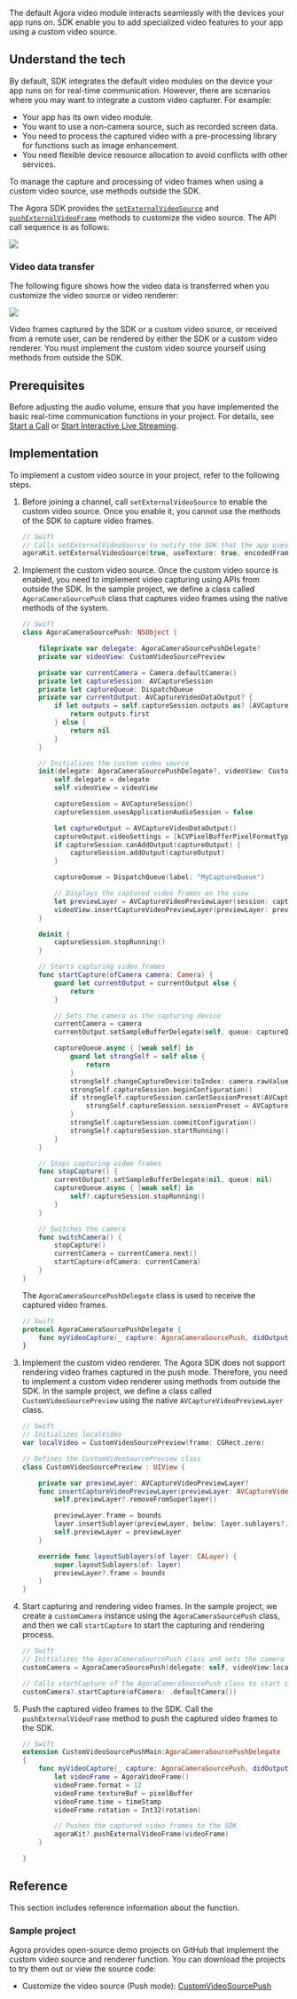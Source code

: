The default Agora video module interacts seamlessly with the devices your app runs on. SDK enable you to add specialized video features to your app using a custom video source.

## Understand the tech

By default, SDK integrates the default video modules on the device your app runs on for real-time communication. However, there are scenarios where you may want to integrate a custom video capturer. For example:

- Your app has its own video module.
- You want to use a non-camera source, such as recorded screen data.
- You need to process the captured video with a pre-processing library for functions such as image enhancement.
- You need flexible device resource allocation to avoid conflicts with other services.

To manage the capture and processing of video frames when using a custom video source, use methods outside the SDK.

The Agora SDK provides the  [`setExternalVideoSource`](./API%20Reference/oc/Classes/AgoraRtcEngineKit.html#//api/name/setExternalVideoSource:useTexture:pushMode:) and [`pushExternalVideoFrame`](./API%20Reference/oc/Classes/AgoraRtcEngineKit.html#//api/name/pushExternalVideoFrame:) methods to customize the video source. The API call sequence is as follows:

![](https://web-cdn.agora.io/docs-files/1569400609106)

### Video data transfer

The following figure shows how the video data is transferred when you customize the video source or video renderer:

![](https://web-cdn.agora.io/docs-files/1606791683644)

Video frames captured by the SDK or a custom video source, or received from a remote user, can be rendered by either the SDK or a custom video renderer. You must implement the custom video source yourself using methods from outside the SDK.

## Prerequisites

Before adjusting the audio volume, ensure that you have implemented the basic real-time communication functions in your project. For details, see [Start a Call](start_call_ios) or [Start Interactive Live Streaming](start_live_ios).

## Implementation

To implement a custom video source in your project, refer to the following steps.

1. Before joining a channel, call `setExternalVideoSource` to enable the custom video source. Once you enable it, you cannot use the methods of the SDK to capture video frames.

    ```swift
    // Swift
    // Calls setExternalVideoSource to notify the SDK that the app uses the custom video source
    agoraKit.setExternalVideoSource(true, useTexture: true, encodedFrame: true)
    ```

2. Implement the custom video source. Once the custom video source is enabled, you need to implement video capturing using APIs from outside the SDK. In the sample project, we define a class called `AgoraCameraSourcePush` class that captures video frames using the native methods of the system.

    ```swift
    // Swift
    class AgoraCameraSourcePush: NSObject {

        fileprivate var delegate: AgoraCameraSourcePushDelegate?
        private var videoView: CustomVideoSourcePreview

        private var currentCamera = Camera.defaultCamera()
        private let captureSession: AVCaptureSession
        private let captureQueue: DispatchQueue
        private var currentOutput: AVCaptureVideoDataOutput? {
            if let outputs = self.captureSession.outputs as? [AVCaptureVideoDataOutput] {
                return outputs.first
            } else {
                return nil
            }
        }

        // Initializes the custom video source
        init(delegate: AgoraCameraSourcePushDelegate?, videoView: CustomVideoSourcePreview) {
            self.delegate = delegate
            self.videoView = videoView

            captureSession = AVCaptureSession()
            captureSession.usesApplicationAudioSession = false

            let captureOutput = AVCaptureVideoDataOutput()
            captureOutput.videoSettings = [kCVPixelBufferPixelFormatTypeKey as String: kCVPixelFormatType_420YpCbCr8BiPlanarFullRange]
            if captureSession.canAddOutput(captureOutput) {
                captureSession.addOutput(captureOutput)
            }

            captureQueue = DispatchQueue(label: "MyCaptureQueue")

            // Displays the captured video frames on the view
            let previewLayer = AVCaptureVideoPreviewLayer(session: captureSession)
            videoView.insertCaptureVideoPreviewLayer(previewLayer: previewLayer)
        }

        deinit {
            captureSession.stopRunning()
        }

        // Starts capturing video frames
        func startCapture(ofCamera camera: Camera) {
            guard let currentOutput = currentOutput else {
                return
            }

            // Sets the camera as the capturing device
            currentCamera = camera
            currentOutput.setSampleBufferDelegate(self, queue: captureQueue)

            captureQueue.async { [weak self] in
                guard let strongSelf = self else {
                    return
                }
                strongSelf.changeCaptureDevice(toIndex: camera.rawValue, ofSession: strongSelf.captureSession)
                strongSelf.captureSession.beginConfiguration()
                if strongSelf.captureSession.canSetSessionPreset(AVCaptureSession.Preset.vga640x480) {
                    strongSelf.captureSession.sessionPreset = AVCaptureSession.Preset.vga640x480
                }
                strongSelf.captureSession.commitConfiguration()
                strongSelf.captureSession.startRunning()
            }
        }

        // Stops capturing video frames
        func stopCapture() {
            currentOutput?.setSampleBufferDelegate(nil, queue: nil)
            captureQueue.async { [weak self] in
                self?.captureSession.stopRunning()
            }
        }

        // Switches the camera
        func switchCamera() {
            stopCapture()
            currentCamera = currentCamera.next()
            startCapture(ofCamera: currentCamera)
        }
    }
    ```

    The `AgoraCameraSourcePushDelegate` class is used to receive the captured video frames.

    ```swift
    // Swift
    protocol AgoraCameraSourcePushDelegate {
        func myVideoCapture(_ capture: AgoraCameraSourcePush, didOutputSampleBuffer pixelBuffer: CVPixelBuffer, rotation: Int, timeStamp: CMTime)
    }
    ```

3. Implement the custom video renderer. The Agora SDK does not support rendering video frames captured in the push mode. Therefore, you need to implement a custom video renderer using methods from outside the SDK. In the sample project, we define a class called `CustomVideoSourcePreview` using the native `AVCaptureVideoPreviewLayer` class.

    ```swift
    // Swift
    // Initializes localVideo
    var localVideo = CustomVideoSourcePreview(frame: CGRect.zero)

    // Defines the CustomVideoSourcePreview class
    class CustomVideoSourcePreview : UIView {

        private var previewLayer: AVCaptureVideoPreviewLayer?
        func insertCaptureVideoPreviewLayer(previewLayer: AVCaptureVideoPreviewLayer) {
            self.previewLayer?.removeFromSuperlayer()

            previewLayer.frame = bounds
            layer.insertSublayer(previewLayer, below: layer.sublayers?.first)
            self.previewLayer = previewLayer
        }

        override func layoutSublayers(of layer: CALayer) {
            super.layoutSublayers(of: layer)
            previewLayer?.frame = bounds
        }
    }
    ```

4. Start capturing and rendering video frames. In the sample project, we create a `customCamera` instance using the `AgoraCameraSourcePush` class, and then we call `startCapture` to start the capturing and rendering process.

    ```swift
    // Swift
    // Initializes the AgoraCameraSourcePush class and sets the camera as the capturing device
    customCamera = AgoraCameraSourcePush(delegate: self, videoView:localVideo)

    // Calls startCapture of the AgoraCameraSourcePush class to start capturing video frames
    customCamera?.startCapture(ofCamera: .defaultCamera())
    ```

5. Push the captured video frames to the SDK. Call the `pushExternalVideoFrame` method to push the captured video frames to the SDK.

    ```swift
    // Swift
    extension CustomVideoSourcePushMain:AgoraCameraSourcePushDelegate
    {
        func myVideoCapture(_ capture: AgoraCameraSourcePush, didOutputSampleBuffer pixelBuffer: CVPixelBuffer, rotation: Int, timeStamp: CMTime) {
            let videoFrame = AgoraVideoFrame()
            videoFrame.format = 12
            videoFrame.textureBuf = pixelBuffer
            videoFrame.time = timeStamp
            videoFrame.rotation = Int32(rotation)

            // Pushes the captured video frames to the SDK
            agoraKit?.pushExternalVideoFrame(videoFrame)
        }

    }
    ```

## Reference

This section includes reference information about the function.

### Sample project

Agora provides open-source demo projects on GitHub that implement the custom video source and renderer function. You can download the projects to try them out or view the source code:

  - Customize the video source (Push mode): [CustomVideoSourcePush](https://github.com/AgoraIO/API-Examples/tree/dev/3.6.200/iOS/APIExample/Examples/Advanced/CustomVideoSourcePush)